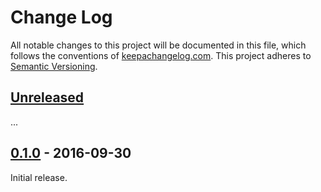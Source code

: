 Change Log
==========

All notable changes to this project will be documented in this file, which
follows the conventions of [keepachangelog.com](http://keepachangelog.com/).
This project adheres to [Semantic Versioning](http://semver.org/).

## [Unreleased]

...

## [0.1.0] - 2016-09-30

Initial release.

[Unreleased]: https://github.com/amperity/envoy/compare/0.1.0...HEAD
[0.1.0]: https://github.com/amperity/envoy/releases/tag/0.1.0
